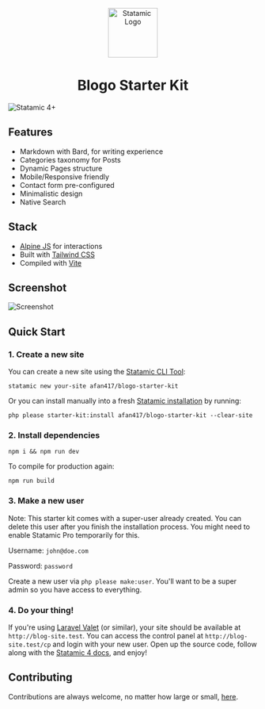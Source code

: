 <!-- statamic:hide --><p align="center"><img src="https://statamic.com/assets/branding/Statamic-Logo-Rad.png" width="100" alt="Statamic Logo" /></p>
<h1 align="center">
  Blogo Starter Kit
</h1>

![Statamic 4+](https://img.shields.io/badge/Statamic-4+-FF269E?style=for-the-badge&link=https://statamic.com)

<!-- /statamic:hide -->

## Features

- Markdown with Bard, for writing experience
- Categories taxonomy for Posts
- Dynamic Pages structure
- Mobile/Responsive friendly
- Contact form pre-configured
- Minimalistic design
- Native Search

## Stack

- [Alpine JS](https://alpinejs.dev) for interactions
- Built with [Tailwind CSS](https://tailwindcss.com)
- Compiled with [Vite](https://vitejs.dev)

## Screenshot

![Screenshot](https://i.imgur.com/6RKCC7Q.png)

## Quick Start

### 1. Create a new site

You can create a new site using the [Statamic CLI Tool](https://github.com/statamic/cli):

```
statamic new your-site afan417/blogo-starter-kit
```

Or you can install manually into a fresh [Statamic installation](https://statamic.dev/installation) by running:

```
php please starter-kit:install afan417/blogo-starter-kit --clear-site
```

### 2. Install dependencies

```
npm i && npm run dev
```

To compile for production again:

```
npm run build
```

### 3. Make a new user

Note: This starter kit comes with a super-user already created. You can delete this user after you finish the installation process. You might need to enable Statamic Pro temporarily for this.

Username: `john@doe.com`

Password: `password`

Create a new user via `php please make:user`. You'll want to be a super admin so you have access to everything.

### 4. Do your thing!

If you're using [Laravel Valet](https://laravel.com/docs/valet) (or similar), your site should be available at `http://blog-site.test`. You can access the control panel at `http://blog-site.test/cp` and login with your new user. Open up the source code, follow along with the [Statamic 4 docs](https://statamic.dev), and enjoy!

## Contributing

Contributions are always welcome, no matter how large or small, [here](https://github.com/afan417/blogo-starter-kit).
